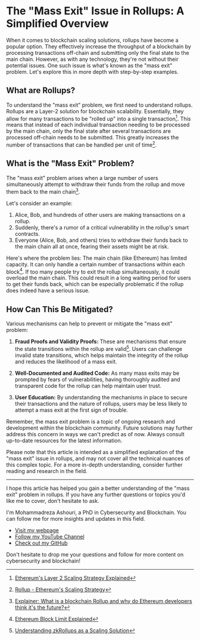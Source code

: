 # The "Mass Exit" Issue in Rollups: A Simplified Overview

When it comes to blockchain scaling solutions, rollups have become a popular option. They effectively increase the throughput of a blockchain by processing transactions off-chain and submitting only the final state to the main chain. However, as with any technology, they're not without their potential issues. One such issue is what's known as the "mass exit" problem. Let's explore this in more depth with step-by-step examples.

## What are Rollups?

To understand the "mass exit" problem, we first need to understand rollups. Rollups are a Layer-2 solution for blockchain scalability. Essentially, they allow for many transactions to be "rolled up" into a single transaction[^1^]. This means that instead of each individual transaction needing to be processed by the main chain, only the final state after several transactions are processed off-chain needs to be submitted. This greatly increases the number of transactions that can be handled per unit of time[^2^].

## What is the "Mass Exit" Problem?

The "mass exit" problem arises when a large number of users simultaneously attempt to withdraw their funds from the rollup and move them back to the main chain[^3^]. 

Let's consider an example:

1. Alice, Bob, and hundreds of other users are making transactions on a rollup.
2. Suddenly, there's a rumor of a critical vulnerability in the rollup's smart contracts.
3. Everyone (Alice, Bob, and others) tries to withdraw their funds back to the main chain all at once, fearing their assets might be at risk.

Here's where the problem lies: The main chain (like Ethereum) has limited capacity. It can only handle a certain number of transactions within each block[^4^]. If too many people try to exit the rollup simultaneously, it could overload the main chain. This could result in a long waiting period for users to get their funds back, which can be especially problematic if the rollup does indeed have a serious issue.

## How Can This Be Mitigated?

Various mechanisms can help to prevent or mitigate the "mass exit" problem:

1. **Fraud Proofs and Validity Proofs:** These are mechanisms that ensure the state transitions within the rollup are valid[^5^]. Users can challenge invalid state transitions, which helps maintain the integrity of the rollup and reduces the likelihood of a mass exit.

2. **Well-Documented and Audited Code:** As many mass exits may be prompted by fears of vulnerabilities, having thoroughly audited and transparent code for the rollup can help maintain user trust.

3. **User Education:** By understanding the mechanisms in place to secure their transactions and the nature of rollups, users may be less likely to attempt a mass exit at the first sign of trouble.

Remember, the mass exit problem is a topic of ongoing research and development within the blockchain community. Future solutions may further address this concern in ways we can't predict as of now. Always consult up-to-date resources for the latest information.

[^1^]: [Ethereum's Layer 2 Scaling Strategy Explained](https://ethereum.org/en/developers/docs/layer-2-scaling/)
[^2^]: [Rollup - Ethereum's Scaling Strategy](https://consensys.net/blog/blockchain-explained/what-is-rollup-the-layer-2-scaling-strategy/)
[^3^]: [Explainer: What is a blockchain Rollup and why do Ethereum developers think it's the future?](https://www.theblockcrypto.com/post/85471/what-is-rollup-ethereum-explainer)
[^4^]: [Ethereum Block Limit Explained](https://ethereum.stackexchange.com/questions/1106/is-there-a-limit-for-transaction-size)
[^5^]: [Understanding zkRollups as a Scaling Solution](https://decrypt.co/resources/zkrollups-explained-ethereum)

Please note that this article is intended as a simplified explanation of the "mass exit" issue in rollups, and may not cover all the technical nuances of this complex topic. For a more in-depth understanding, consider further reading and research in the field.

---

I hope this article has helped you gain a better understanding of the "mass exit" problem in rollups. If you have any further questions or topics you'd like me to cover, don't hesitate to ask.

I'm Mohammadreza Ashouri, a PhD in Cybersecurity and Blockchain. You can follow me for more insights and updates in this field. 

- [Visit my webpage](https://www.ashoury.net)
- [Follow my YouTube Channel](https://www.youtube.com/heapzip)
- [Check out my GitHub](https://github.com/mohammadreza-ashouri)

Don't hesitate to drop me your questions and follow for more content on cybersecurity and blockchain!
